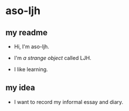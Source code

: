# aso-ljh

## my readme

-  Hi, I'm aso-ljh.

- I'm *a strange object*  called LJH.

- I like learning.

## my idea

- I want to record my informal essay and diary.
